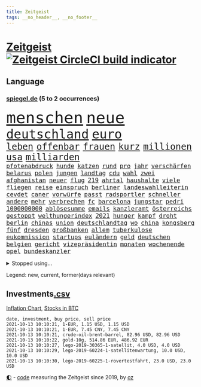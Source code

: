 ```yaml
---
title: Zeitgeist
tags: __no_header__, __no_footer__
---
```


# [Zeitgeist](https://oliz.io/zeitgeist/) [![Zeitgeist CircleCI build indicator](https://circleci.com/gh/ooz/zeitgeist.svg?style=shield)](https://circleci.com/gh/ooz/zeitgeist)

## Language

<h3><a href="https://www.spiegel.de" target="_blank">spiegel.de</a> (5 to 2 occurrences)</h3>
<p style="font-family:monospace">
<span style="font-size:32pt"><a href="news_links.html#menschen" class="current">menschen</a></span>
<span style="font-size:32pt"><a href="news_links.html#neue" class="current">neue</a></span>
<br>
<span style="font-size:25pt"><a href="news_links.html#deutschland" class="current">deutschland</a></span>
<span style="font-size:25pt"><a href="news_links.html#euro" class="current">euro</a></span>
<br>
<span style="font-size:18pt"><a href="news_links.html#leben" class="current">leben</a></span>
<span style="font-size:18pt"><a href="news_links.html#offenbar" class="current">offenbar</a></span>
<span style="font-size:18pt"><a href="news_links.html#frauen" class="current">frauen</a></span>
<span style="font-size:18pt"><a href="news_links.html#kurz" class="current">kurz</a></span>
<span style="font-size:18pt"><a href="news_links.html#millionen" class="current">millionen</a></span>
<span style="font-size:18pt"><a href="news_links.html#usa" class="current">usa</a></span>
<span style="font-size:18pt"><a href="news_links.html#milliarden" class="current">milliarden</a></span>
<br>
<span style="font-size:12pt"><a href="news_links.html#pfotenabdruck" class="new">pfotenabdruck</a></span>
<span style="font-size:12pt"><a href="news_links.html#hunde" class="current">hunde</a></span>
<span style="font-size:12pt"><a href="news_links.html#katzen" class="current">katzen</a></span>
<span style="font-size:12pt"><a href="news_links.html#rund" class="current">rund</a></span>
<span style="font-size:12pt"><a href="news_links.html#pro" class="current">pro</a></span>
<span style="font-size:12pt"><a href="news_links.html#jahr" class="current">jahr</a></span>
<span style="font-size:12pt"><a href="news_links.html#verschärfen" class="current">verschärfen</a></span>
<span style="font-size:12pt"><a href="news_links.html#belarus" class="current">belarus</a></span>
<span style="font-size:12pt"><a href="news_links.html#polen" class="current">polen</a></span>
<span style="font-size:12pt"><a href="news_links.html#jungen" class="current">jungen</a></span>
<span style="font-size:12pt"><a href="news_links.html#landtag" class="current">landtag</a></span>
<span style="font-size:12pt"><a href="news_links.html#cdu" class="current">cdu</a></span>
<span style="font-size:12pt"><a href="news_links.html#wahl" class="current">wahl</a></span>
<span style="font-size:12pt"><a href="news_links.html#zwei" class="current">zwei</a></span>
<span style="font-size:12pt"><a href="news_links.html#afghanistan" class="current">afghanistan</a></span>
<span style="font-size:12pt"><a href="news_links.html#neuer" class="current">neuer</a></span>
<span style="font-size:12pt"><a href="news_links.html#flug" class="current">flug</a></span>
<span style="font-size:12pt"><a href="news_links.html#219" class="new">219</a></span>
<span style="font-size:12pt"><a href="news_links.html#ahrtal" class="current">ahrtal</a></span>
<span style="font-size:12pt"><a href="news_links.html#haushalte" class="current">haushalte</a></span>
<span style="font-size:12pt"><a href="news_links.html#viele" class="current">viele</a></span>
<span style="font-size:12pt"><a href="news_links.html#fliegen" class="current">fliegen</a></span>
<span style="font-size:12pt"><a href="news_links.html#reise" class="current">reise</a></span>
<span style="font-size:12pt"><a href="news_links.html#einspruch" class="current">einspruch</a></span>
<span style="font-size:12pt"><a href="news_links.html#berliner" class="current">berliner</a></span>
<span style="font-size:12pt"><a href="news_links.html#landeswahlleiterin" class="current">landeswahlleiterin</a></span>
<span style="font-size:12pt"><a href="news_links.html#cevdet" class="new">cevdet</a></span>
<span style="font-size:12pt"><a href="news_links.html#caner" class="new">caner</a></span>
<span style="font-size:12pt"><a href="news_links.html#vorwürfe" class="current">vorwürfe</a></span>
<span style="font-size:12pt"><a href="news_links.html#passt" class="current">passt</a></span>
<span style="font-size:12pt"><a href="news_links.html#radsportler" class="current">radsportler</a></span>
<span style="font-size:12pt"><a href="news_links.html#schneller" class="current">schneller</a></span>
<span style="font-size:12pt"><a href="news_links.html#andere" class="current">andere</a></span>
<span style="font-size:12pt"><a href="news_links.html#mehr" class="current">mehr</a></span>
<span style="font-size:12pt"><a href="news_links.html#verbrechen" class="current">verbrechen</a></span>
<span style="font-size:12pt"><a href="news_links.html#fc" class="current">fc</a></span>
<span style="font-size:12pt"><a href="news_links.html#barcelona" class="current">barcelona</a></span>
<span style="font-size:12pt"><a href="news_links.html#jungstar" class="new">jungstar</a></span>
<span style="font-size:12pt"><a href="news_links.html#pedri" class="new">pedri</a></span>
<span style="font-size:12pt"><a href="news_links.html#1000000000" class="new">1000000000</a></span>
<span style="font-size:12pt"><a href="news_links.html#ablösesumme" class="new">ablösesumme</a></span>
<span style="font-size:12pt"><a href="news_links.html#emails" class="current">emails</a></span>
<span style="font-size:12pt"><a href="news_links.html#kanzleramt" class="current">kanzleramt</a></span>
<span style="font-size:12pt"><a href="news_links.html#österreichs" class="current">österreichs</a></span>
<span style="font-size:12pt"><a href="news_links.html#gestoppt" class="current">gestoppt</a></span>
<span style="font-size:12pt"><a href="news_links.html#welthungerindex" class="new">welthungerindex</a></span>
<span style="font-size:12pt"><a href="news_links.html#2021" class="current">2021</a></span>
<span style="font-size:12pt"><a href="news_links.html#hunger" class="current">hunger</a></span>
<span style="font-size:12pt"><a href="news_links.html#kampf" class="current">kampf</a></span>
<span style="font-size:12pt"><a href="news_links.html#droht" class="current">droht</a></span>
<span style="font-size:12pt"><a href="news_links.html#berlin" class="current">berlin</a></span>
<span style="font-size:12pt"><a href="news_links.html#chinas" class="current">chinas</a></span>
<span style="font-size:12pt"><a href="news_links.html#union" class="current">union</a></span>
<span style="font-size:12pt"><a href="news_links.html#deutschlandtag" class="new">deutschlandtag</a></span>
<span style="font-size:12pt"><a href="news_links.html#wo" class="current">wo</a></span>
<span style="font-size:12pt"><a href="news_links.html#china" class="current">china</a></span>
<span style="font-size:12pt"><a href="news_links.html#kongsberg" class="new">kongsberg</a></span>
<span style="font-size:12pt"><a href="news_links.html#fünf" class="current">fünf</a></span>
<span style="font-size:12pt"><a href="news_links.html#dresden" class="current">dresden</a></span>
<span style="font-size:12pt"><a href="news_links.html#großbanken" class="new">großbanken</a></span>
<span style="font-size:12pt"><a href="news_links.html#allem" class="current">allem</a></span>
<span style="font-size:12pt"><a href="news_links.html#tuberkulose" class="current">tuberkulose</a></span>
<span style="font-size:12pt"><a href="news_links.html#eukommission" class="current">eukommission</a></span>
<span style="font-size:12pt"><a href="news_links.html#startups" class="current">startups</a></span>
<span style="font-size:12pt"><a href="news_links.html#euländern" class="current">euländern</a></span>
<span style="font-size:12pt"><a href="news_links.html#geld" class="current">geld</a></span>
<span style="font-size:12pt"><a href="news_links.html#deutschen" class="current">deutschen</a></span>
<span style="font-size:12pt"><a href="news_links.html#belgien" class="current">belgien</a></span>
<span style="font-size:12pt"><a href="news_links.html#gericht" class="current">gericht</a></span>
<span style="font-size:12pt"><a href="news_links.html#vizepräsidentin" class="current">vizepräsidentin</a></span>
<span style="font-size:12pt"><a href="news_links.html#monaten" class="current">monaten</a></span>
<span style="font-size:12pt"><a href="news_links.html#wochenende" class="current">wochenende</a></span>
<span style="font-size:12pt"><a href="news_links.html#opel" class="new">opel</a></span>
<span style="font-size:12pt"><a href="news_links.html#bundeskanzler" class="current">bundeskanzler</a></span>
</p>
<details>
<summary>Stopped using...</summary>
<p class="former" style="font-size:12pt">
110(358) liverpool(358) exemplare(357) gegenseitig(357) humanitäre(357) katze(357) wichtigen(357) beschleunigt(356) durchaus(356) kaufen(356) konkurrenten(356) rad(356) rettungsaktion(356) rostock(356) ruf(356) angeordnet(355) großteil(355) jubiläum(355) mitunter(355) sibirien(355) vorbild(355) 44(354) anne(354) becker(354) carsten(354) erheblich(354) funktionieren(354) jedes(354) konzept(354) kritisierte(354) manöver(354) modernen(354) namens(354) schwierigen(354) spuren(354) stolz(354) treffer(354) verschaffen(354) geburtstag(353) gereist(353) hinterlassen(353) hubschrauber(353) laden(353) melden(353) präsidentschaftswahl(353) vorliegt(353) aufgeben(352) beantragen(352) blicken(352) bot(352) dauer(352) eindruck(352) flaschen(352) gelegenheit(352) gott(352) infizierte(352) jünger(352) lewandowski(352) nahverkehr(352) obama(352) spätestens(352) verabschiedet(352) verbraucherschützer(352) verstorbenen(352) verurteilte(352) videobotschaft(352) wiederwahl(352) wild(352) bewertet(351) drehen(351) eingebrochen(351) gewerkschaft(351) hotspots(351) konflikt(351) landesregierung(351) nationalmannschaft(351) positiven(351) rest(351) stets(351) vereinten(351) vergleicht(351) weitet(351) wettbewerb(351) abgesagt(350) beispielen(350) christopher(350) coronawarnapp(350) extreme(350) gefangen(350) infizieren(350) infizierten(350) kraftvoll(350) lustig(350) position(350) studentin(350) unentschieden(350) website(350) zensur(350) überlegen(350) ausbreitung(349) coronawelle(349) digitale(349) entlassung(349) fatal(349) leeren(349) osnabrück(349) party(349) publikum(349) rekordhoch(349) ruhen(349) talent(349) unterschiedlich(349) usbürger(349) viktor(349) zweier(349) abenteuer(348) ansichten(348) armenien(348) ausgleich(348) bmw(348) boeing(348) putsch(348) regisseur(348) sperrt(348) suspendiert(348) trennte(348) besetzt(347) djokovic(347) esken(347) innenstadt(347) jüngste(347) meister(347) plädiert(347) saskia(347) spanier(347) telekom(347) untersuchungen(347) verzögert(347) virologe(347) weise(347) wirtschaftsminister(347) überlebenden(347) achtelfinale(346) niederländische(346) schnelltests(346) schülerinnen(346) verdachts(346) versteckt(346) branchen(345) breiten(345) dicht(345) drohungen(345) geglückt(345) jackson(345) rettungskräfte(345) russell(345) siegte(345) uiguren(345) usschauspieler(345) angesteckt(344) gebraucht(344) massenhaft(344) raten(344) san(344) veranstalter(344) verhängnis(344) vermuten(344) vertrauen(344) absolut(343) aktiv(343) berät(343) handball(343) heil(343) hubertus(343) hunderten(343) libyen(343) nutzten(343) rock(343) satz(343) schwanger(343) stuttgarter(343) trauen(343) 71(342) clinton(342) gastbeitrag(342) reiste(342) restaurant(342) symbol(342) wirecardskandal(342) ansprache(341) basketball(341) deals(341) elektrische(341) endgültige(341) kindesmissbrauch(341) mieten(341) wende(341) zerstörung(341) anja(340) anlagen(340) appell(340) bundesstaat(340) can(340) drastische(340) erkrankt(340) on(340) verlauf(340) wirtschaftsministerium(340) beliebter(339) licht(339) mitternacht(339) nutzt(339) seltsame(339) umweltschutz(339) viertelfinale(339) diego(338) entsprechend(338) grün(338) verkehrsunfall(338) aufnahme(337) auskunft(337) experiment(337) gefragt(337) grünenchef(337) hielten(337) kürzlich(337) claudia(336) filme(336) gespalten(336) hochzeit(336) 45(335) armenische(335) erkenntnisse(335) hürde(335) mutmaßlichem(335) risiken(335) verbessern(335) verwaltungsgericht(335) genauso(334) indem(334) unwetter(334) arabische(333) bat(333) indonesien(333) kluge(333) limit(333) milliardenhilfen(333) model(333) usdollar(333) bezahlung(332) einheitliche(332) einnahmen(332) exporte(332) hinweg(332) ostsee(332) verschwörung(332) verwandelt(332) begriff(331) kooperation(331) kanzlerkandidatur(330) nationalen(330) umgeht(330) unabhängig(330) vorbereiten(330) zurückgegangen(330) artikel(329) frisch(329) sage(329) tennisprofi(329) top(329) fortschritte(328) müsste(328) ökonomen(328) drahtzieher(327) panik(327) prince(327) budapest(326) coronazeit(326) marco(326) arztpraxen(325) digital(325) einbrecher(325) klassische(325) kontaktbeschränkungen(325) alba(324) angekündigten(324) bewusst(324) flagge(324) gelingen(324) hadert(324) rasen(324) steffen(324) bestand(323) fehlten(323) ute(323) leider(322) angehen(321) fertig(321) vermissen(321) zuspruch(321) karten(320) sinkende(320) trauern(320) entscheidet(319) produziert(318) abgerissen(317) gefühl(317) intensivstationen(317) niederländischen(317) staus(317) bewältigen(316) erstattet(316) retter(316) zugenommen(316) grünenchefin(315) patzt(314) rot(314) senioren(313) reportage(312) justizministerin(311) überfall(311) 91(310) gewannen(310) wiedergewählt(310) haustür(309) herausforderung(309) weitermachen(309) verpflichten(305) ferien(304) königshaus(304) baldige(303) go(303) konzert(303) geschah(302) jill(302) reifen(302) staatsoberhaupt(302) wasserstoff(302) statue(301) strategisch(301) ussängerin(301) entspannt(299) klarheit(299) premiers(299) dieb(298) voraussichtlich(298) truppenabzug(297) unrealistisch(297) zweck(297) farbe(295) italienischer(294) mietendeckel(293) vorlegen(293) abschluss(292) gesichter(292) bonn(291) versicherer(291) bundespräsidenten(290) ertrank(289) quadratmeter(289) dominik(288) ärgern(288) transparenz(286) 1971(285) psychischen(285) trugen(284) titelkampf(281) bunt(280) unfällen(280) heimatstadt(279) knüpft(278) eckpunkte(277) trikots(277) aufstehen(276) formen(276) badenwürttembergischen(273) solches(272) hassan(271) 150000(270) bewusstsein(269) freigelassen(269) berühmtes(268) erneuerbare(268) unternehmerin(268) bronze(266) naomi(262) trocken(261) polizeiruf(260) entgehen(257) fisch(256) schulabschluss(254) umbau(252) riskanten(251) grunde(250) niederländer(250) rasche(250) denkmal(248) perseverance(247) burg(245) fotografiert(242) westliche(242) konfrontation(241) medizinischen(241) polizeibeamte(241) heikel(240) prinzen(237) gaspipeline(235) oberhaupt(233) entsprechenden(232) ungemütlich(231) flächendeckend(230) nachbarland(230) unterschriften(230) schuljahr(229) infrastruktur(227) pablo(227) gewisse(225) potenziell(225) fahrten(224) vormarsch(224) härtesten(223) silber(221) bayreuth(220) oscar(220) fahrbahn(219) motiven(219) wetters(218) militärputsch(217) vereint(217) bein(214) unverletzt(214) neuss(212) autobahnen(210) luxus(210) 53jähriger(207) direkten(207) gaza(207) techkonzerne(207) worüber(207) carlos(206) freigabe(206) konfliktberaterin(203) wawrzinek(203) 29jähriger(202) marsrover(198) russe(198) kriege(197) stefanos(197) tsitsipas(197) gegnerin(196) kanye(196) rum(194) holten(193) teenagerin(193) inzidenzen(190) häme(189) südamerika(188) homosexueller(186) zugspitze(185) interessante(184) nagelsmann(184) nordwesten(184) bewirbt(183) lahm(181) einfangen(180) übersetzen(180) erlaubnis(179) realistisch(179) schenkt(178) schlagabtausch(178) vergiftete(177) dementieren(175) hilfreich(174) affen(173) arbeitszeit(173) angespült(172) lobbycontrol(172) bedankte(171) bundestrainers(170) fahrlässig(170) philips(170) berechtigt(168) bundesstaaten(168) moderation(168) paralympics(168) scharfen(168) zahlungsmittel(167) weckte(165) asyl(164) flugzeugs(164) zunehmen(163) kanadischen(162) celsius(160) redbullpilot(160) satellitenbilder(160) financial(159) neuerdings(159) serge(159) spannende(158) stoltenberg(158) idol(157) kühl(157) weltgrößten(157) alibaba(156) ostbeauftragter(156) pcrtests(156) umfragetief(156) wanderwitz(156) 350(155) westlichen(155) kommender(154) milliardenschweren(154) cloud(153) packenden(153) niemandem(152) heldin(150) überholmanöver(149) dörfern(148) statistik(148) umwelthilfe(148) zunichte(148) bouffier(147) kabel(147) filmfestspiele(146) konkurrent(146) spekulation(145) traumatischen(145) normales(144) eingedämmt(143) erlässt(143) petersburg(143) sankt(143) untergang(143) verstappens(143) verwüstet(142) erstem(141) jüngst(141) label(140) grünenkanzlerkandidatin(139) hochrangige(138) protestaktionen(138) entweder(137) spdchef(136) mikrochips(135) 2045(134) halbzeit(134) bafög(133) güterzug(133) ziemiak(133) jahrelanger(132) deuten(131) empathie(131) krieges(131) potsdamer(131) schwerste(131) 25jährige(130) badewanne(130) bnd(130) beworfen(129) lohnniveau(129) ausgelassen(128) produkt(128) kreise(126) beschrieben(125) umgekommen(125) wartete(125) engagiert(124) gefechten(124) arbeitsmarkt(123) hiphop(123) sächsische(123) erklimmen(122) hackergruppe(122) pop(122) chronologie(121) ost(121) ökosystem(121) fahne(120) lahmzulegen(120) neunjähriger(120) mtv(119) grönland(118) jemanden(118) ermahnt(117) lernrückstände(117) befugnisse(116) deutschkolumne(116) plakat(116) sahen(116) einsätze(115) jahresende(115) misstrauen(115) spiegelreporter(115) angeschlagene(114) herzog(114) tarifkonflikt(114) verließ(114) ashley(113) geschlampt(113) lehren(113) schnäppchen(113) unionskanzlerkandidaten(113) überzahl(113) kulturtipps(112) stärkeren(112) armenvierteln(111) boy(111) karim(111) millionenstadt(111) wiederbeleben(110) lago(109) maggiore(109) müll(109) argument(108) bauernhof(108) fehlers(108) finger(108) riesiger(108) zwischenlandung(108) überstand(108) auszuschließen(107) benzinpreise(106) brett(106) erzielen(106) tribüne(106) verendeten(106) zehntausend(106) dauerhaften(105) fehlte(105) wmführung(105) center(104) forscherinnen(104) geflüchteter(104) osaka(104) 1998(103) berge(103) 220(102) hakt(102) umfassende(102) 86(101) benzinpreis(101) kerber(101) lokal(101) konzepte(100) novak(100) geregelt(99) klaut(99) kulturelle(99) machtdemonstration(99) 218(98) kopie(98) lara(98) otte(98) perry(98) rohstoffe(98) 27jährige(97) angelique(97) arte(97) dallas(97) gepflegt(97) haderte(97) rereportage(97) streiken(97) warb(97) wundert(97) sechzigerjahre(96) streben(96) wenigsten(96) boten(95) bundestagskandidaten(95) kopfschmerzen(95) lee(95) profil(95) rechtswidrig(95) stehe(95) u(95) delta(94) längerer(94) reformer(94) sicherheitsrat(94) sowjetunion(93) trailer(93) ölteppich(93) alliierten(92) erbeutet(92) ernstfall(92) jahrelange(92) monza(92) rechtsradikalen(92) verkraften(92) djoković(91) hinwegtäuschen(91) verspätet(91) weltbevölkerung(91) bronzemedaille(90) hintertür(90) ignorierte(90) machtwechsel(90) may(90) schuster(90) untereinander(90) anzahl(89) auftaktsieg(89) bucht(89) fußballnationalspieler(89) gegenspieler(89) geschlossenheit(89) korsika(89) merkwürdigen(89) serbe(89) steueroasen(89) trade(89) abgeordnetengesetz(88) enttäuschend(88) peters(88) rohrbach(88) sogleich(88) veränderung(88) wimbledon(88) zerstörte(88) 1962(87) 350000(87) andernfalls(87) beispiele(87) defekter(87) ewigkeit(87) gewaltiges(87) haupttäter(87) huthirebellen(87) schlimmeres(87) smarte(87) adrian(86) angespannte(86) aufhört(86) bemängelt(86) danny(86) diwchef(86) drogendealer(86) instrumente(86) kleinbus(86) lkwanhänger(86) ardern(85) erhöhtes(85) fitnesstrainer(85) handlanger(85) misshandlung(85) prophezeit(85) stromleitungen(85) übergewicht(85) cloppenburg(84) dänischer(84) großstädter(84) ramos(84) rängen(84) strikt(84) ungeklärten(84) besseres(83) ertrinkt(83) fluchen(83) kalte(83) zensieren(83) gerüchten(82) bürgerkriegsland(81) teufel(81) zugelegt(81) überwindung(81) altenberger(80) dokumentierte(80) floridas(80) bolsonaros(79) chilenischen(79) machtlos(79) verbünden(79) angesehen(78) autobahnbrücke(78) bedfordstrohm(78) dick(78) ebrahim(78) ekdratsvorsitzende(78) fahrerwertung(78) halbjahr(78) raisi(78) tendenz(78) ungeklärter(78) abwechslung(77) atomgespräche(77) emirate(77) hedgefonds(77) klassenfahrt(77) schulstrategie(77) warnungen(77) bay(76) religion(76) storniert(76) tampa(76) usmarine(76) verbrannte(76) betreuer(75) kilogramm(75) maskengeschäfte(75) meryl(75) streep(75) beschuldigen(74) justizstreit(74) knackt(74) sammler(74) venedig(74) 500000(73) autoren(73) erfolglosen(73) ansteckung(72) erobert(72) haie(72) umweltverbände(72) vwtochter(72) zeitfahren(72) batterien(71) evp(71) heroin(71) niedrigzinspolitik(71) versteck(71) wesentliche(71) wohnungsbrand(71) abgesehen(70) allesamt(70) anonymer(70) aufzubauen(70) drogenbanden(70) freudentränen(70) ivan(70) oranje(70) sicherem(70) thw(70) verteidigungsministeriums(70) bayaz(69) danyal(69) roter(69) tragisches(69) 18jährige(68) gegenwart(68) rechtskurs(68) verbesserung(68) verlassenen(68) begrenzten(67) debütant(67) fachleuten(67) heinzchristian(67) hits(67) spielerin(67) strache(67) wehe(67) madonna(66) mob(66) monarchie(66) nürnberger(66) überflutete(66) flüchtlingsunterkunft(65) frauenhasser(65) gruppierungen(65) jamal(65) musiala(65) straßenrand(65) verdrängt(65) ausgefallen(64) beeindruckend(64) ergriff(64) kleinkinder(64) sechsjährige(64) filmfestival(63) saugt(63) schottischen(63) schreiend(63) tags(63) bezweifelt(62) malta(62) entlastungen(61) entwicklungsländer(61) euch(61) olympiateilnahme(61) putschversuch(61) swing(61) thront(61) trendwende(61) vorkrisenniveau(61) abgebaut(60) akku(60) elften(60) eurojackpot(60) spende(60) südstaatenfeldherr(60) südstaatengenerals(60) vereinigte(60) brasilianischen(59) demokratenparteizentrale(59) dominieren(59) ebbe(59) gremium(59) medienvertreter(59) rumäniens(59) metall(58) nähert(58) verweigerer(58) ashleigh(57) australierin(57) barty(57) designierte(57) fossilen(57) frauenrechtlerinnen(57) haushalten(57) hochwasserkatastrophe(57) holocaustüberlebende(57) nrwministerpräsident(57) weltranglistenerste(57) belastend(56) ngos(56) stichwahl(56) zentraler(56) 31jährige(55) 380(55) erkrankungen(55) funktionär(55) grömitz(55) saarlouis(55) schweinswal(55) standesgemäß(55) berufliche(54) justizreform(54) vorgeschlagen(54) slam(53) spitzte(53) statements(53) zerschlagen(53) zynische(53) gewürgt(52) hochwasser(52) löwen(52) oppenheimer(52) träumten(52) verstörenden(52) websites(52) erfolglos(51) niederländischer(51) notoperiert(51) spike(51) versprechungen(51) whistleblower(51) afdchef(50) deutete(50) eingegriffen(50) eröffnungsspiel(50) gesund(50) nso(50) nützt(50) pegasus(50) schutt(50) winterspiele(50) überholte(50) coronashutdown(49) dienstagmorgen(49) getroffenen(49) ioc(49) kreisen(49) siebzigerjahren(49) sigrid(49) 240(48) errungen(48) marken(48) ridley(48) schleusen(48) selbstverständlichkeit(48) staatliches(48) tunesische(48) unionsparteien(48) urlaubstage(48) y(48) bergner(47) ettlingen(47) handgreiflich(47) kisten(47) klassischer(47) rap(47) reichweite(47) scott(47) standgehalten(47) vorausgesagt(47) zweifacher(47) drogenprozess(46) eindhoven(46) elektroautohersteller(46) götze(46) kontinente(46) ricarda(46) schmerzmittel(46) tieres(46) vertreibung(46) analysten(45) laufe(45) ostseebad(45) schuhe(45) stellvertretende(45) überwachungssoftware(45) aufwand(44) brille(44) folgenschweren(44) lasso(44) mobiles(44) must(44) schläger(44) tarifstreit(44) ted(44) wechselte(44) überwältigt(44) expandieren(43) gekürzt(43) geplatzter(43) grand(43) liebeserklärung(43) nachhaltiger(43) paulo(43) são(43) vorkämpferin(43) westküste(43) with(43) aufzeichnung(42) autowelt(42) cathy(42) ethnischen(42) influencerinnen(42) information(42) niger(42) schleichwerbung(42) schulter(42) sprint(42) 13000(41) auszustellen(41) delegation(41) faktencheckern(41) kollidierten(41) landeskriminalamt(41) manhattan(41) 69(40) happier(40) konzertfilm(40) modul(40) norddeutschland(40) schleppende(40) sichtlich(40) than(40) triathlon(40) kanutin(39) steinen(39) umkämpften(39) zuwendung(39) aktionskünstler(38) inferno(38) kremlgegner(38) renovierungen(38) verstoßes(38) einschüchterung(37) industriebetriebe(37) landrat(37) verbänden(37) verhassten(37) wiege(37) annika(36) fußgänger(36) führer(36) gesellschaftlicher(36) kostenloser(36) nebensache(36) schulzeit(36) ungewohnten(36) athletin(35) covid19verlauf(35) gebildete(35) kosmonauten(35) wiedereröffnet(35) ausgeflogen(34) cbs(34) demokratiebewegung(34) marathon(34) nazivergleichen(34) schinden(34) unterstützerinnen(34) besatzung(33) erwartungsdruck(33) funktion(33) guinea(33) jäh(33) längste(33) streitereien(33) zivilschutzminister(33) aufträge(32) gaal(32) drauf(31) lana(31) pföhler(31) schleu(31) überträgt(31) alpaka(30) anhaltenden(30) billigen(30) cdulandrat(30) ertranken(30) geronimo(30) investments(30) linksextremistin(30) münzen(30) nationalkonservative(30) regiestar(30) rindertuberkulose(30) rundfunkgesetz(30) säuglings(30) wolfratshausen(30) boxring(29) brasília(29) geflohenen(29) 1961(28) fatale(28) hessens(28) hochrisikogebiete(28) mediengesetz(28) moderner(28) saudiarabischen(28) bahnstreik(27) ergeht(27) fucking(27) gärtnern(27) kapituliert(27) kirchenoberhaupt(27) notiert(27) schürt(27) sonntagsfrage(27) vergiftung(27) aufforderung(26) iaea(26) lebensrettende(26) ligaspiel(26) tägliches(26) verwüstete(26) wirtschaftskrise(26) arbeitsalltag(25) experimente(25) ghani(25) lokführerstreiks(25) rey(25) tarantino(25) ashraf(24) ausscheiden(24) elena(24) häfen(24) klassenquarantäne(24) leidwesen(24) tierheime(24) töteten(24) watch(24) herrschern(23) leitartikel(23) social(23) spaziergang(23) zeitraum(23) entgingen(22) geleit(22) gewohnt(22) groko(22) plänen(22) privathaushalten(22) grace(21) hubschrauberabsturz(21) kabuler(21) nordseeküste(21) fußballbundes(20) klärt(20) schützten(20) t(20) banksykunstwerk(19) entgegenkommen(19) hamasziele(19) stimmungshoch(19) supercup(19) unterschätzt(19) verstärkung(19) wahlkampfauftritt(19) börsennotierten(18) deutschdeutsche(18) diebe(18) handydaten(18) teilung(18) verletzungsbedingt(18) 1944(17) bayerntrainer(17) biker(17) evakuierte(17) haltern(17) nizza(17) punktet(17) ramstein(17) druckt(16) erfahrener(16) kritischen(16) powell(16) angerufen(15) award(15) barents(15) filip(15) regalen(15) tierische(15) verbauen(15) agiert(14) amrullah(14) atacamawüste(14) events(14) gebissen(14) hurrikan(14) pflanze(14) saleh(14) zentralasien(14) atombombe(13) auslandseinsätzen(13) benny(13) bonner(13) gantz(13) hamid(13) johann(13) karzai(13) mithalten(13) treu(13) vertretern(13) ausmacht(12) baus(12) farce(12) flugzeugträgers(12) geführten(12) jerome(12) länderspiele(12) ortes(12) reaktiviert(12) toilette(12) weiblichen(12) yongbyon(12) zeitgleich(12) 28jahreshoch(11) cduwirtschaftsrat(11) d'or(11) disqualifiziert(11) klärung(11) kommissarin(11) kooperativ(11) langsame(11)
</p>
</details>
<p>Legend: <span class="new">new</span>, <span class="current">current</span>, <span class="former">former(days relevant)</span></p>

## Investments[.csv](investments.csv)

[Inflation Chart](https://inflationchart.com),
[Stocks in BTC](https://stonksinbtc.xyz/)

```
date, investment, buy price, sell price
2021-10-13 10:10:21, 1-EUR, 1.15 USD, 1.15 USD
2021-10-13 10:10:21, 1-EUR, 7.45 CNY, 7.45 CNY
2021-10-13 10:10:21, crude-oil-brent-barrel, 82.96 USD, 82.96 USD
2021-10-13 10:10:22, gold-10g, 514.86 EUR, 486.92 EUR
2021-10-13 10:10:27, lego-2019-30365-1-satellit, 4.0 USD, 4.0 USD
2021-10-13 10:10:29, lego-2019-60224-1-satellitenwartung, 10.0 USD, 10.0 USD
2021-10-13 10:10:30, lego-2019-60225-1-rovertestfahrt, 23.0 USD, 23.0 USD
```

<footer>
<a href="javascript:toggleTheme()" class="nav">🌓</a>
- <a href="https://github.com/ooz/zeitgeist">code</a> measuring the Zeitgeist since 2019, by <a href="https://oliz.io">oz</a>
</footer>
